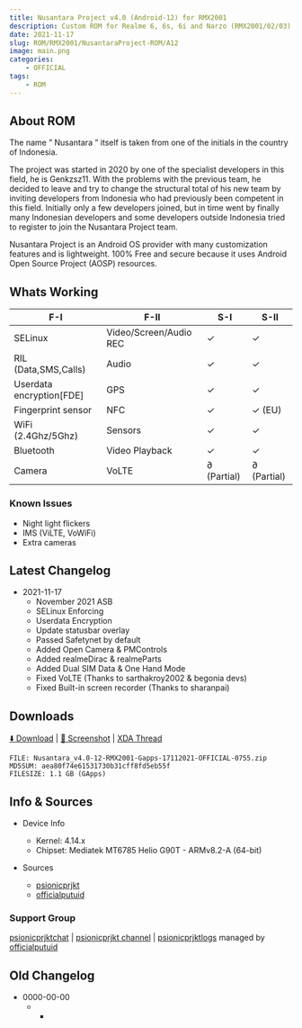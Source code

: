 ```yaml
---
title: Nusantara Project v4.0 (Android-12) for RMX2001
description: Custom ROM for Realme 6, 6s, 6i and Narzo (RMX2001/02/03)
date: 2021-11-17
slug: ROM/RMX2001/NusantaraProject-ROM/A12
image: main.png
categories:
    - OFFICIAL
tags:
    - ROM
---
```


## About ROM
The name ” Nusantara ” itself is taken from one of the initials in the country of Indonesia.

The project was started in 2020 by one of the specialist developers in this field, he is Genkzsz11. With the problems with the previous team, he decided to leave and try to change the structural total of his new team by inviting developers from Indonesia who had previously been competent in this field. Initially only a few developers joined, but in time went by finally many Indonesian developers and some developers outside Indonesia tried to register to join the Nusantara Project team.

Nusantara Project is an Android OS provider with many customization features and is lightweight. 100% Free and secure because it uses Android Open Source Project (AOSP) resources.

## Whats Working
F-I | F-II | S-I | S-II
---------|---------|---------|---------
SELinux | Video/Screen/Audio REC | ✓ | ✓
RIL (Data,SMS,Calls) | Audio | ✓ | ✓
Userdata encryption[FDE] | GPS | ✓ | ✓
Fingerprint sensor | NFC | ✓ | ✓ (EU)
WiFi (2.4Ghz/5Ghz) | Sensors | ✓ | ✓
Bluetooth | Video Playback | ✓ | ✓
Camera | VoLTE | ∂ (Partial) | ∂ (Partial)

### Known Issues
* Night light flickers
* IMS (ViLTE, VoWiFi)
* Extra cameras

## Latest Changelog
* 2021-11-17
  * November 2021 ASB
  * SELinux Enforcing
  * Userdata Encryption
  * Update statusbar overlay
  * Passed Safetynet by default
  * Added Open Camera & PMControls
  * Added realmeDirac & realmeParts
  * Added Dual SIM Data & One Hand Mode
  * Fixed VoLTE (Thanks to sarthakroy2002 & begonia devs)
  * Fixed Built-in screen recorder (Thanks to sharanpai)

## Downloads
[⬇️ Download](https://www.pling.com/p/1500429/#files-panel) | [🌆 Screenshot](https://t.me/psionicprjkt/256) | [XDA Thread](https://forum.xda-developers.com/t/rom-12-official-nusantaraproject-v4-0-17-11-2021.4363439/)

```
FILE: Nusantara_v4.0-12-RMX2001-Gapps-17112021-OFFICIAL-0755.zip
MD5SUM: aea80f74e61531730b31cff8fd5eb55f
FILESIZE: 1.1 GB (GApps)
```

## Info & Sources
* Device Info
  * Kernel: 4.14.x
  * Chipset: Mediatek MT6785 Helio G90T - ARMv8.2-A (64-bit)

* Sources
  * [psionicprjkt](https://github.com/psionicprjkt)
  * [officialputuid](https://github.com/officialputuid)

### Support Group
[psionicprjktchat](https://t.me/psionicprjktchat) | [psionicprjkt channel](https://t.me/psionicprjkt) | [psionicprjktlogs](https://t.me/psionicprjktlogs) managed by [officialputuid](https://t.me/officialputuid)

## Old Changelog
* 0000-00-00
  * -
